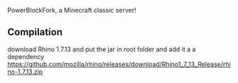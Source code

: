 PowerBlockFork, a Minecraft classic server!

## Compilation

download Rhino 1.7.13 and put the jar in root folder and add it a a dependency
https://github.com/mozilla/rhino/releases/download/Rhino1_7_13_Release/rhino-1.7.13.zip